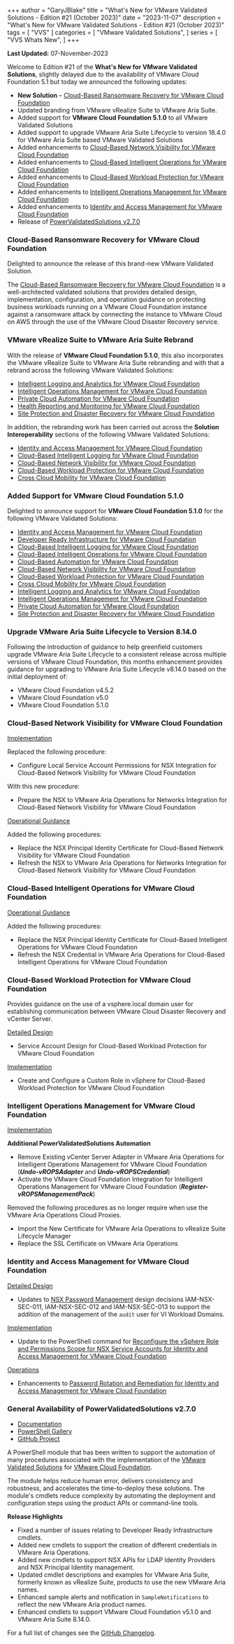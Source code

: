 +++
author = "GaryJBlake"
title = "What's New for VMware Validated Solutions - Edition #21 (October 2023)"
date = "2023-11-07"
description = "What's New for VMware Validated Solutions - Edition #21 (October 2023)"
tags = [
    "VVS"
]
categories = [
    "VMware Validated Solutions",
]
series = [
    "VVS Whats New",
]
+++

**Last Updated:** 07-November-2023

Welcome to Edition #21 of the **What's New for VMware Validated Solutions**, slightly delayed due to the availability of VMware Cloud Foundation 5.1 but today we announced the following updates:

* **New Solution** – [Cloud-Based Ransomware Recovery for VMware Cloud Foundation](https://core.vmware.com/cloud-based-ransomware-recovery-vmware-cloud-foundation)
* Updated branding from VMware vRealize Suite to VMware Aria Suite.
* Added support for **VMware Cloud Foundation 5.1.0** to all VMware Validated Solutions
* Added support to upgrade VMware Aria Suite Lifecycle to version 18.4.0 for VMware Aria Suite based VMware Validated Solutions
* Added enhancements to [Cloud-Based Network Visibility for VMware Cloud Foundation](https://core.vmware.com/cloud-based-network-visibility-vmware-cloud-foundation)
* Added enhancements to [Cloud-Based Intelligent Operations for VMware Cloud Foundation](https://core.vmware.com/cloud-based-intelligent-operations-vmware-cloud-foundation)
* Added enhancements to [Cloud-Based Workload Protection for VMware Cloud Foundation](https://core.vmware.com/cloud-based-workload-protection-vmware-cloud-foundation)
* Added enhancements to [Intelligent Operations Management for VMware Cloud Foundation](https://core.vmware.com/intelligent-operations-management-vmware-cloud-foundation)
* Added enhancements to [Identity and Access Management for VMware Cloud Foundation](https://core.vmware.com/identity-and-access-management-vmware-cloud-foundation)
* Release of [PowerValidatedSolutions v2.7.0](https://www.powershellgallery.com/packages/PowerValidatedSolutions/2.7.0)

### Cloud-Based Ransomware Recovery for VMware Cloud Foundation

Delighted to announce the release of this brand-new VMware Validated Solution.

The [Cloud-Based Ransomware Recovery for VMware Cloud Foundation](https://core.vmware.com/cloud-based-ransomware-recovery-vmware-cloud-foundation) is a well-architected validated solutions that provides detailed design, implementation, configuration, and operation guidance on protecting business workloads running on a VMware Cloud Foundation instance against a ransomware attack by connecting the instance to VMware Cloud on AWS through the use of the VMware Cloud Disaster Recovery service.

### VMware vRealize Suite to VMware Aria Suite Rebrand

With the release of **VMware Cloud Foundation 5.1.0**, this also incorporates the VMware vRealize Suite to VMware Aria Suite rebranding and with that a rebrand across the following VMware Validated Solutions:

* [Intelligent Logging and Analytics for VMware Cloud Foundation](https://core.vmware.com/intelligent-logging-and-analytics-vmware-cloud-foundation)
* [Intelligent Operations Management for VMware Cloud Foundation](https://core.vmware.com/intelligent-operations-management-vmware-cloud-foundation)
* [Private Cloud Automation for VMware Cloud Foundation](https://core.vmware.com/private-cloud-automation-vmware-cloud-foundation)
* [Health Reporting and Monitoring for VMware Cloud Foundation](https://core.vmware.com/health-reporting-and-monitoring-vmware-cloud-foundation)
* [Site Protection and Disaster Recovery for VMware Cloud Foundation](https://core.vmware.com/site-protection-and-disaster-recovery-vmware-cloud-foundation)

In addition, the rebranding work has been carried out across the **Solution Interoperability** sections of the following VMware Validated Solutions:

* [Identity and Access Management for VMware Cloud Foundation](https://core.vmware.com/identity-and-access-management-vmware-cloud-foundation)
* [Cloud-Based Intelligent Logging for VMware Cloud Foundation](https://core.vmware.com/cloud-based-intelligent-logging-vmware-cloud-foundation)
* [Cloud-Based Network Visibility for VMware Cloud Foundation](https://core.vmware.com/cloud-based-network-visibility-vmware-cloud-foundation)
* [Cloud-Based Workload Protection for VMware Cloud Foundation](https://core.vmware.com/cloud-based-workload-protection-vmware-cloud-foundation)
* [Cross Cloud Mobility for VMware Cloud Foundation](https://core.vmware.com/cross-cloud-mobility-vmware-cloud-foundation)

### Added Support for VMware Cloud Foundation 5.1.0

Delighted to announce support for **VMware Cloud Foundation 5.1.0** for the following VMware Validated Solutions:

* [Identity and Access Management for VMware Cloud Foundation](https://core.vmware.com/identity-and-access-management-vmware-cloud-foundation)
* [Developer Ready Infrastructure for VMware Cloud Foundation](https://core.vmware.com/developer-ready-infrastructure-vmware-cloud-foundation)
* [Cloud-Based Intelligent Logging for VMware Cloud Foundation](https://core.vmware.com/cloud-based-intelligent-logging-vmware-cloud-foundation)
* [Cloud-Based Intelligent Operations for VMware Cloud Foundation](https://core.vmware.com/cloud-based-intelligent-operations-vmware-cloud-foundation)
* [Cloud-Based Automation for VMware Cloud Foundation](https://core.vmware.com/cloud-based-automation-vmware-cloud-foundation)
* [Cloud-Based Network Visibility for VMware Cloud Foundation](https://core.vmware.com/cloud-based-network-visibility-vmware-cloud-foundation)
* [Cloud-Based Workload Protection for VMware Cloud Foundation](https://core.vmware.com/cloud-based-workload-protection-vmware-cloud-foundation)
* [Cross Cloud Mobility for VMware Cloud Foundation](https://core.vmware.com/cross-cloud-mobility-vmware-cloud-foundation)
* [Intelligent Logging and Analytics for VMware Cloud Foundation](https://core.vmware.com/intelligent-logging-and-analytics-vmware-cloud-foundation)
* [Intelligent Operations Management for VMware Cloud Foundation](https://core.vmware.com/intelligent-operations-management-vmware-cloud-foundation)
* [Private Cloud Automation for VMware Cloud Foundation](https://core.vmware.com/private-cloud-automation-vmware-cloud-foundation)
* [Site Protection and Disaster Recovery for VMware Cloud Foundation](https://core.vmware.com/site-protection-and-disaster-recovery-vmware-cloud-foundation)

### Upgrade VMware Aria Suite Lifecycle to Version 8.14.0

Following the introduction of guidance to help greenfield customers upgrade VMware Aria Suite Lifecycle to a consistent release across multiple versions of VMware Cloud Foundation, this months enhancement provides guidance for upgrading to VMware Aria Suite Lifecycle v8.14.0 based on the initial deployment of:

* VMware Cloud Foundation v4.5.2
* VMware Cloud Foundation v5.0
* VMware Cloud Foundation 5.1.0

### Cloud-Based Network Visibility for VMware Cloud Foundation

[Implementation](https://core.vmware.com/implementation-cloud-based-network-visibility)

Replaced the following procedure:

* Configure Local Service Account Permissions for NSX Integration for Cloud-Based Network Visibility for VMware Cloud Foundation

With this new procedure:

* Prepare the NSX to VMware Aria Operations for Networks Integration for Cloud-Based Network Visibility for VMware Cloud Foundation

[Operational Guidance](https://core.vmware.com/operational-guidance-cloud-based-network-visibility)

Added the following procedures:

* Replace the NSX Principal Identity Certificate for Cloud-Based Network Visibility for VMware Cloud Foundation
* Refresh the NSX to VMware Aria Operations for Networks Integration for Cloud-Based Network Visibility for VMware Cloud Foundation

### Cloud-Based Intelligent Operations for VMware Cloud Foundation

[Operational Guidance](https://core.vmware.com/operational-guidance-cloud-based-intelligent-operations)

Added the following procedures:

* Replace the NSX Principal Identity Certificate for Cloud-Based Intelligent Operations for VMware Cloud Foundation
* Refresh the NSX Credential in VMware Aria Operations for Cloud-Based Intelligent Operations for VMware Cloud Foundation

### Cloud-Based Workload Protection for VMware Cloud Foundation

Provides guidance on the use of a vsphere.local domain user for establishing communication between VMware Cloud Disaster Recovery and vCenter Server.

[Detailed Design](https://core.vmware.com/detailed-design-cloud-based-workload-protection)

* Service Account Design for Cloud-Based Workload Protection for VMware Cloud Foundation

[Implementation](https://core.vmware.com/implementation-cloud-based-workload-protection)

* Create and Configure a Custom Role in vSphere for Cloud-Based Workload Protection for VMware Cloud Foundation

### Intelligent Operations Management for VMware Cloud Foundation

[Implementation](https://core.vmware.com/implementation-intelligent-operations-management)

**Additional PowerValidatedSolutions Automation**
* Remove Existing vCenter Server Adapter in VMware Aria Operations for Intelligent Operations Management for VMware Cloud Foundation (***Undo-vROPSAdapter*** and ***Undo-vROPSCredential***)
* Activate the VMware Cloud Foundation Integration for Intelligent Operations Management for VMware Cloud Foundation (***Register-vROPSManagementPack***)

Removed the following procedures as no longer require when use the VMware Aria Operations Cloud Proxies.

* Import the New Certificate for VMware Aria Operations to vRealize Suite Lifecycle Manager
* Replace the SSL Certificate on VMware Aria Operations

### Identity and Access Management for VMware Cloud Foundation

[Detailed Design](https://core.vmware.com/detailed-design-identity-and-access-management)

* Updates to [NSX Password Management](https://docs.vmware.com/en/VMware-Cloud-Foundation/services/vcf-identity-and-access-management-v1/GUID-038B7BB7-DB77-4E1B-9CCD-049BA03E6979.html#nsx-password-management-6) design decisions IAM-NSX-SEC-011, IAM-NSX-SEC-012 and IAM-NSX-SEC-013 to support the addition of the management of the `audit` user for VI Workload Domains.

[Implementation](https://core.vmware.com/implementation-identity-and-access-management)

* Update to the PowerShell command for [Reconfigure the vSphere Role and Permissions Scope for NSX Service Accounts for Identity and Access Management for VMware Cloud Foundation](https://docs.vmware.com/en/VMware-Cloud-Foundation/services/vcf-identity-and-access-management-v1/GUID-1E8ED6E4-D40C-4AFB-96BE-63E58329BA88.html#powershell-procedure-1)

[Operations](https://core.vmware.com/operational-guidance-identity-and-access-management)

* Enhancements to [Password Rotation and Remediation for Identity and Access Management for VMware Cloud Foundation](https://docs.vmware.com/en/VMware-Cloud-Foundation/services/vcf-identity-and-access-management-v1/GUID-6E9FD000-13AF-400B-8FEE-B42D96EA1C73.html)

### General Availability of PowerValidatedSolutions v2.7.0

* [Documentation](https://vmware-samples.github.io/power-validated-solutions-for-cloud-foundation/)
* [PowerShell Gallery](https://www.powershellgallery.com/packages/PowerValidatedSolutions/2.7.0)
* [GitHub Project](https://github.com/vmware-samples/power-validated-solutions-for-cloud-foundation)

A PowerShell module that has been written to support the automation of many procedures associated with the implementation of the [VMware Validated Solutions](https://vmware.com/go/vvs) for [VMware Cloud Foundation](https://docs.vmware.com/en/VMware-Cloud-Foundation).

The module helps reduce human error, delivers consistency and robustness, and accelerates the time-to-deploy these solutions. The module's cmdlets reduce complexity by automating the deployment and configuration steps using the product APIs or command-line tools.

**Release Highlights**

* Fixed a number of issues relating to Developer Ready Infrastructure cmdlets.
* Added new cmdlets to support the creation of different credentials in VMware Aria Operations.
* Added new cmdlets to support NSX APIs for LDAP Identity Providers and NSX Principal Identity management.
* Updated cmdlet descriptions and examples for VMware Aria Suite, formerly known as vRealize Suite, products to use the new VMware Aria names.
* Enhanced sample alerts and notification in `SampleNotifications` to reflect the new VMware Aria product names.
* Enhanced cmdlets to support VMware Cloud Foundation v5.1.0 and VMware Aria Suite 8.14.0.

For a full list of changes see the [GitHub Changelog](https://github.com/vmware-samples/power-validated-solutions-for-cloud-foundation/blob/main/CHANGELOG.md).
